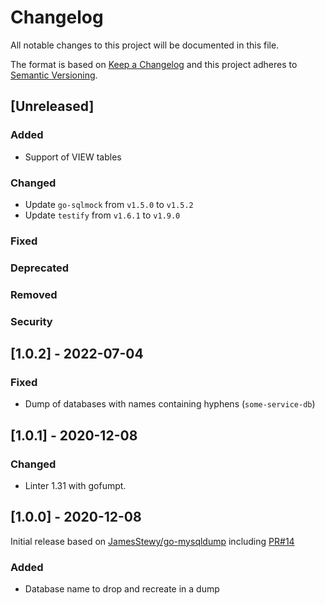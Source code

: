 # Changelog
All notable changes to this project will be documented in this file.

The format is based on [Keep a Changelog](http://keepachangelog.com/en/1.0.0/)
and this project adheres to [Semantic Versioning](http://semver.org/spec/v2.0.0.html).

## [Unreleased]

### Added
- Support of VIEW tables

### Changed
- Update `go-sqlmock` from `v1.5.0` to `v1.5.2`
- Update `testify` from `v1.6.1` to `v1.9.0`

### Fixed

### Deprecated

### Removed

### Security

## [1.0.2] - 2022-07-04

### Fixed
- Dump of databases with names containing hyphens (`some-service-db`)

## [1.0.1] - 2020-12-08

### Changed
- Linter 1.31 with gofumpt.

## [1.0.0] - 2020-12-08
Initial release based on [JamesStewy/go-mysqldump](https://github.com/JamesStewy/go-mysqldump) including [PR#14](https://github.com/JamesStewy/go-mysqldump/pull/14)

### Added
- Database name to drop and recreate in a dump

